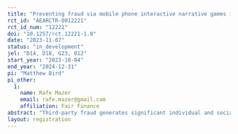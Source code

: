 ```yaml
---
title: "Preventing fraud via mobile phone interactive narrative games in Uganda"
rct_id: "AEARCTR-0012221"
rct_id_num: "12221"
doi: "10.1257/rct.12221-1.0"
date: "2023-11-07"
status: "in_development"
jel: "D14, D18, G23, 012"
start_year: "2023-10-04"
end_year: "2024-12-31"
pi: "Matthew Bird"
pi_other:
  1:
    name: Rafe Mazer
    email: rafe.mazer@gmail.com
    affiliation: Fair Finance
abstract: "Third-party fraud generates significant individual and social welfare loss, especially in low-income countries such as Uganda. However, most fraud prevention communications are packaged as public service announcements and fail to provide consumers with the skills to recognize and respond to fraud. This study seeks to create fraud prevention capabilities via IVR-based narrative games. We will randomize 20,000 users into control and treatment groups. The treatment participants will be encouraged to play an interactive narrative game in which they must navigate how avoid fraud (but still discern legitimate actors), unlocking levels as they go. A second-level randomization of the treatment group will evaluate the importance of IVR reinforcement messages for sustaining or enhancing impact. Fraud victimization and a fraud prevention capability index will be measured one-month and nine months after the intervention, while administrative data will be collected to compare use of fraud reporting and SIM verification tools."
layout: registration
---
```


